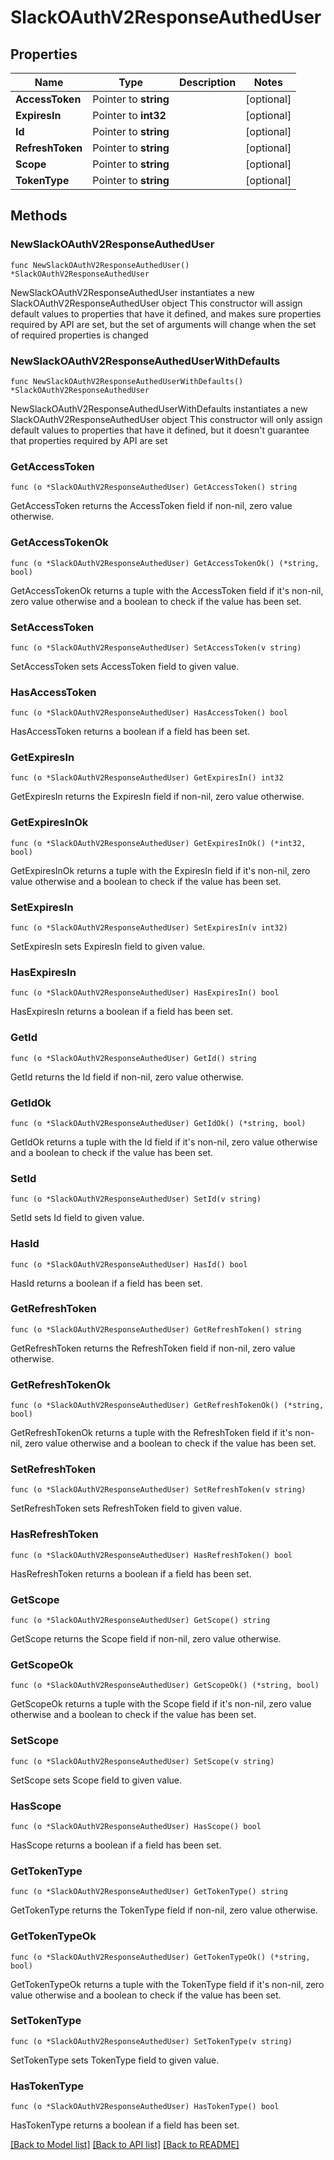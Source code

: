 # SlackOAuthV2ResponseAuthedUser

## Properties

Name | Type | Description | Notes
------------ | ------------- | ------------- | -------------
**AccessToken** | Pointer to **string** |  | [optional] 
**ExpiresIn** | Pointer to **int32** |  | [optional] 
**Id** | Pointer to **string** |  | [optional] 
**RefreshToken** | Pointer to **string** |  | [optional] 
**Scope** | Pointer to **string** |  | [optional] 
**TokenType** | Pointer to **string** |  | [optional] 

## Methods

### NewSlackOAuthV2ResponseAuthedUser

`func NewSlackOAuthV2ResponseAuthedUser() *SlackOAuthV2ResponseAuthedUser`

NewSlackOAuthV2ResponseAuthedUser instantiates a new SlackOAuthV2ResponseAuthedUser object
This constructor will assign default values to properties that have it defined,
and makes sure properties required by API are set, but the set of arguments
will change when the set of required properties is changed

### NewSlackOAuthV2ResponseAuthedUserWithDefaults

`func NewSlackOAuthV2ResponseAuthedUserWithDefaults() *SlackOAuthV2ResponseAuthedUser`

NewSlackOAuthV2ResponseAuthedUserWithDefaults instantiates a new SlackOAuthV2ResponseAuthedUser object
This constructor will only assign default values to properties that have it defined,
but it doesn't guarantee that properties required by API are set

### GetAccessToken

`func (o *SlackOAuthV2ResponseAuthedUser) GetAccessToken() string`

GetAccessToken returns the AccessToken field if non-nil, zero value otherwise.

### GetAccessTokenOk

`func (o *SlackOAuthV2ResponseAuthedUser) GetAccessTokenOk() (*string, bool)`

GetAccessTokenOk returns a tuple with the AccessToken field if it's non-nil, zero value otherwise
and a boolean to check if the value has been set.

### SetAccessToken

`func (o *SlackOAuthV2ResponseAuthedUser) SetAccessToken(v string)`

SetAccessToken sets AccessToken field to given value.

### HasAccessToken

`func (o *SlackOAuthV2ResponseAuthedUser) HasAccessToken() bool`

HasAccessToken returns a boolean if a field has been set.

### GetExpiresIn

`func (o *SlackOAuthV2ResponseAuthedUser) GetExpiresIn() int32`

GetExpiresIn returns the ExpiresIn field if non-nil, zero value otherwise.

### GetExpiresInOk

`func (o *SlackOAuthV2ResponseAuthedUser) GetExpiresInOk() (*int32, bool)`

GetExpiresInOk returns a tuple with the ExpiresIn field if it's non-nil, zero value otherwise
and a boolean to check if the value has been set.

### SetExpiresIn

`func (o *SlackOAuthV2ResponseAuthedUser) SetExpiresIn(v int32)`

SetExpiresIn sets ExpiresIn field to given value.

### HasExpiresIn

`func (o *SlackOAuthV2ResponseAuthedUser) HasExpiresIn() bool`

HasExpiresIn returns a boolean if a field has been set.

### GetId

`func (o *SlackOAuthV2ResponseAuthedUser) GetId() string`

GetId returns the Id field if non-nil, zero value otherwise.

### GetIdOk

`func (o *SlackOAuthV2ResponseAuthedUser) GetIdOk() (*string, bool)`

GetIdOk returns a tuple with the Id field if it's non-nil, zero value otherwise
and a boolean to check if the value has been set.

### SetId

`func (o *SlackOAuthV2ResponseAuthedUser) SetId(v string)`

SetId sets Id field to given value.

### HasId

`func (o *SlackOAuthV2ResponseAuthedUser) HasId() bool`

HasId returns a boolean if a field has been set.

### GetRefreshToken

`func (o *SlackOAuthV2ResponseAuthedUser) GetRefreshToken() string`

GetRefreshToken returns the RefreshToken field if non-nil, zero value otherwise.

### GetRefreshTokenOk

`func (o *SlackOAuthV2ResponseAuthedUser) GetRefreshTokenOk() (*string, bool)`

GetRefreshTokenOk returns a tuple with the RefreshToken field if it's non-nil, zero value otherwise
and a boolean to check if the value has been set.

### SetRefreshToken

`func (o *SlackOAuthV2ResponseAuthedUser) SetRefreshToken(v string)`

SetRefreshToken sets RefreshToken field to given value.

### HasRefreshToken

`func (o *SlackOAuthV2ResponseAuthedUser) HasRefreshToken() bool`

HasRefreshToken returns a boolean if a field has been set.

### GetScope

`func (o *SlackOAuthV2ResponseAuthedUser) GetScope() string`

GetScope returns the Scope field if non-nil, zero value otherwise.

### GetScopeOk

`func (o *SlackOAuthV2ResponseAuthedUser) GetScopeOk() (*string, bool)`

GetScopeOk returns a tuple with the Scope field if it's non-nil, zero value otherwise
and a boolean to check if the value has been set.

### SetScope

`func (o *SlackOAuthV2ResponseAuthedUser) SetScope(v string)`

SetScope sets Scope field to given value.

### HasScope

`func (o *SlackOAuthV2ResponseAuthedUser) HasScope() bool`

HasScope returns a boolean if a field has been set.

### GetTokenType

`func (o *SlackOAuthV2ResponseAuthedUser) GetTokenType() string`

GetTokenType returns the TokenType field if non-nil, zero value otherwise.

### GetTokenTypeOk

`func (o *SlackOAuthV2ResponseAuthedUser) GetTokenTypeOk() (*string, bool)`

GetTokenTypeOk returns a tuple with the TokenType field if it's non-nil, zero value otherwise
and a boolean to check if the value has been set.

### SetTokenType

`func (o *SlackOAuthV2ResponseAuthedUser) SetTokenType(v string)`

SetTokenType sets TokenType field to given value.

### HasTokenType

`func (o *SlackOAuthV2ResponseAuthedUser) HasTokenType() bool`

HasTokenType returns a boolean if a field has been set.


[[Back to Model list]](../README.md#documentation-for-models) [[Back to API list]](../README.md#documentation-for-api-endpoints) [[Back to README]](../README.md)


